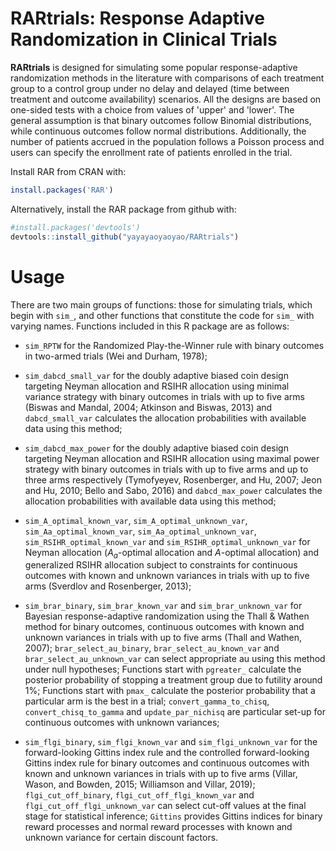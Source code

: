 RARtrials: Response Adaptive Randomization in Clinical Trials
============================================================

**RARtrials** is designed for simulating some popular response-adaptive randomization methods in the literature with comparisons of each treatment group to a control group under no delay and delayed (time between treatment and outcome availability) scenarios. All the designs are based on one-sided tests with a choice from values of 'upper' and 'lower'. The general assumption is that binary outcomes follow Binomial distributions, while continuous outcomes follow normal distributions. Additionally, the number of patients accrued in the population follows a Poisson process and users can specify the enrollment rate of patients enrolled in the trial. 

Install RAR from CRAN with:

```r
install.packages('RAR')
```

Alternatively, install the RAR package from github with:


```r
#install.packages('devtools')
devtools::install_github("yayayaoyaoyao/RARtrials")
```

# Usage
There are two main groups of functions: those for simulating trials, which begin with `sim_`, and other functions that constitute the code for `sim_` with varying names. Functions included in this R package are as follows:

- `sim_RPTW` for the Randomized Play-the-Winner rule with binary outcomes in two-armed trials (Wei and Durham, 1978);

- `sim_dabcd_small_var` for the doubly adaptive biased coin design targeting Neyman allocation and RSIHR allocation using minimal variance strategy with binary outcomes in trials with up to five arms (Biswas and Mandal, 2004; Atkinson and Biswas, 2013) and `dabcd_small_var` calculates the allocation probabilities with available data using this method;

- `sim_dabcd_max_power` for the doubly adaptive biased coin design targeting Neyman allocation and RSIHR allocation using maximal power strategy with binary outcomes in trials with up to five arms and up to three arms respectively (Tymofyeyev, Rosenberger, and Hu, 2007; Jeon and Hu, 2010; Bello and Sabo, 2016) and `dabcd_max_power` calculates the allocation probabilities with available data using this method;

- `sim_A_optimal_known_var`, `sim_A_optimal_unknown_var`, `sim_Aa_optimal_known_var`, `sim_Aa_optimal_unknown_var`, `sim_RSIHR_optimal_known_var` and `sim_RSIHR_optimal_unknown_var` for Neyman allocation ($A_a$-optimal allocation and $A$-optimal allocation) and generalized RSIHR allocation subject to constraints for continuous outcomes with known and unknown variances in trials with up to five arms (Sverdlov and Rosenberger, 2013);

- `sim_brar_binary`, `sim_brar_known_var` and `sim_brar_unknown_var` for Bayesian response-adaptive randomization using the Thall & Wathen method for binary outcomes, continuous outcomes with known and unknown variances in trials with up to five arms (Thall and Wathen, 2007); `brar_select_au_binary`, `brar_select_au_known_var` and `brar_select_au_unknown_var` can select appropriate au using this method under null hypotheses; Functions start with `pgreater_` calculate the posterior probability of stopping a treatment group due to futility around $1\%$; Functions start with `pmax_` calculate the posterior probability that a particular arm is the best in a trial; `convert_gamma_to_chisq`, `convert_chisq_to_gamma` and `update_par_nichisq` are particular set-up for continuous outcomes with unknown variances;


- `sim_flgi_binary`, `sim_flgi_known_var` and `sim_flgi_unknown_var` for the forward-looking Gittins index rule and the controlled forward-looking Gittins index rule for binary outcomes and continuous outcomes with known and unknown variances in trials with up to five arms (Villar, Wason, and Bowden, 2015; Williamson and Villar, 2019); `flgi_cut_off_binary`, `flgi_cut_off_flgi_known_var` and `flgi_cut_off_flgi_unknown_var` can select cut-off values at the final stage for statistical inference; `Gittins` provides Gittins indices for binary reward processes and normal reward processes with known and unknown variance for certain discount factors.


